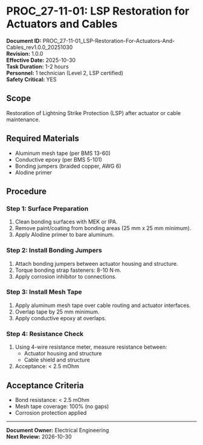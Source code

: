 # PROC_27-11-01: LSP Restoration for Actuators and Cables

**Document ID:** PROC_27-11-01_LSP-Restoration-For-Actuators-And-Cables_rev1.0.0_20251030  
**Revision:** 1.0.0  
**Effective Date:** 2025-10-30  
**Task Duration:** 1-2 hours  
**Personnel:** 1 technician (Level 2, LSP certified)  
**Safety Critical:** YES

## Scope

Restoration of Lightning Strike Protection (LSP) after actuator or cable maintenance.

## Required Materials

- Aluminum mesh tape (per BMS 13-60)
- Conductive epoxy (per BMS 5-101)
- Bonding jumpers (braided copper, AWG 6)
- Alodine primer

## Procedure

### Step 1: Surface Preparation

1. Clean bonding surfaces with MEK or IPA.
2. Remove paint/coating from bonding areas (25 mm x 25 mm minimum).
3. Apply Alodine primer to bare aluminum.

### Step 2: Install Bonding Jumpers

1. Attach bonding jumpers between actuator housing and structure.
2. Torque bonding strap fasteners: 8-10 N·m.
3. Apply corrosion inhibitor to connections.

### Step 3: Install Mesh Tape

1. Apply aluminum mesh tape over cable routing and actuator interfaces.
2. Overlap tape by 25 mm minimum.
3. Apply conductive epoxy at overlaps.

### Step 4: Resistance Check

1. Using 4-wire resistance meter, measure resistance between:
   - Actuator housing and structure
   - Cable shield and structure
2. Acceptance: < 2.5 mOhm

## Acceptance Criteria

- Bond resistance: < 2.5 mOhm
- Mesh tape coverage: 100% (no gaps)
- Corrosion protection applied

---

**Document Owner:** Electrical Engineering  
**Next Review:** 2026-10-30
